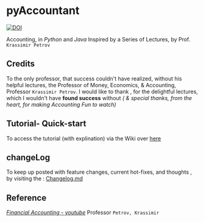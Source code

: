 # pyAccountant

[![DOI](https://zenodo.org/badge/DOI/10.5281/zenodo.7813678.svg)](https://doi.org/10.5281/zenodo.7813678)


Accounting, in _Python_ and _Java_
Inspired by a Series of Lectures, by Prof. `Krassimir Petrov`

## Credits

To the only professor, that success couldn't have realized, without his helpful lectures,  the Professor of Money, Economics, & Accounting, Professor `Krassimir Petrov`. I would like to thank , for the delightful lectures, which I wouldn't have **found success** without *( & special thanks, from *the heart*, for making Accounting Fun to watch)*

## Tutorial- Quick-start
To access the tutorial (with explination) via the Wiki over [here](https://github.com/adamwillisMastery/pyAccountant/wiki)

## changeLog
To keep up posted with feature changes, current hot-fixes, and thoughts , by visiting the : [Changelog.md](https://github.com/adamwillisMastery/pyAccountant/blob/main/Changelog.md)

## Reference

[_Financial Accounting - youtube_](https://www.youtube.com/playlist?list=PLesgViD0jhW8_Q5QfOribZqNrivFJ_evf) Professor `Petrov, Krassimir`
